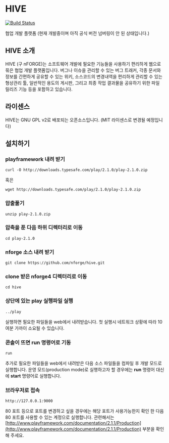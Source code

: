 HIVE
=======
[![Build Status](https://travis-ci.org/nforge/nforge4.png?branch=master)](https://travis-ci.org/nforge/nforge4)

협업 개발 플랫폼 (현재 개발중이며 아직 공식 버전 넘버링이 안 된 상태입니다.)


HIVE 소개
--
HIVE (구 nFORGE)는 소프트웨어 개발에 필요한 기능들을 사용하기 편리하게 웹으로 묶은 협업 개발 플랫폼입니다. 버그나 이슈을 관리할 수 있는 버그 트래커, 각종 문서와 정보를 간편하게 공유할 수 있는 위키, 소스코드의 변경내역을 편리하게 관리할 수 있는 형상관리 툴, 일반적인 용도의 게시판, 그리고 최종 작업 결과물을 공유하기 위한 파일 릴리즈 기능 등을 포함하고 있습니다.

라이센스
--
HIVE는 GNU GPL v2로 배포되는 오픈소스입니다. (MIT 라이센스로 변경될 예정입니다)

## 설치하기

### playframework 내려 받기
    
    curl -O http://downloads.typesafe.com/play/2.1.0/play-2.1.0.zip

혹은

    wget http://downloads.typesafe.com/play/2.1.0/play-2.1.0.zip

### 압출풀기

    unzip play-2.1.0.zip

### 압축을 푼 다음 하위 디렉터리로 이동

    cd play-2.1.0

### nforge 소스 내려 받기

    git clone https://github.com/nforge/hive.git

### clone 받은 nforge4 디렉터리로 이동

    cd hive

### 상단에 있는 play 실행파일 실행

    ../play

실행하면 필요한 파일들을 web에서 내려받습니다. 첫 실행시 네트워크 상황에 따라 10여분 가까이 소요될 수 있습니다.

### 콘솔이 뜨면 run 명령어로 기동
    
    run

추가로 필요한 파일들을 web에서 내려받은 다음 소스 파일들을 컴파일 후 개발 모드로 실행합니다.
운영 모드(production mode)로 실행하고자 할 경우에는 **run** 명령어 대신에 **start** 명령어로 실행합니다.

### 브라우저로 접속

    http://127.0.0.1:9000

80 포트 등으로 포트를 변경하고 싶을 경우에는 해당 포트가 사용가능한지 확인 한 다음 80 포트를 사용할 수 있는 계정으로 실행합니다. 
관련해서는 [http://www.playframework.com/documentation/2.1.1/Production](http://www.playframework.com/documentation/2.1.1/Production) 부분을 확인해 주세요.
